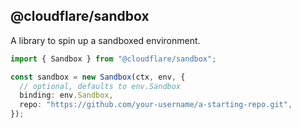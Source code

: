## @cloudflare/sandbox

A library to spin up a sandboxed environment.

```ts
import { Sandbox } from "@cloudflare/sandbox";

const sandbox = new Sandbox(ctx, env, {
  // optional, defaults to env.Sandbox
  binding: env.Sandbox,
  repo: "https://github.com/your-username/a-starting-repo.git",
});
```
